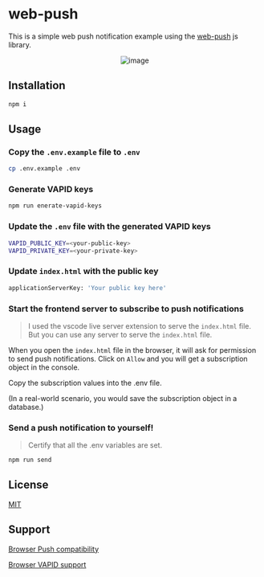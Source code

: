 # web-push

This is a simple web push notification example using the [web-push](https://www.npmjs.com/package/web-push) js library.


<div align="center">
  
![image](https://github.com/user-attachments/assets/4ee20172-8950-47d8-b07c-c13f9dd48e2a)

</div>

## Installation

```bash
npm i
```

## Usage

### Copy the `.env.example` file to `.env`

```bash
cp .env.example .env
```

### Generate VAPID keys

```bash
npm run enerate-vapid-keys
```

### Update the `.env` file with the generated VAPID keys

```bash
VAPID_PUBLIC_KEY=<your-public-key>
VAPID_PRIVATE_KEY=<your-private-key>
```

### Update `index.html` with the public key

```bash
applicationServerKey: 'Your public key here'
```

### Start the frontend server to subscribe to push notifications

> I used the vscode live server extension to serve the `index.html` file. But you can use any server to serve the `index.html` file.

When you open the `index.html` file in the browser, it will ask for permission to send push notifications. Click on `Allow` and you will get a subscription object in the console.

Copy the subscription values into the .env file.

(In a real-world scenario, you would save the subscription object in a database.)

### Send a push notification to yourself!

> Certify that all the .env variables are set.

```bash
npm run send
```

## License

[MIT](https://github.com/ViniciusCestarii/web-push/blob/main/LICENSE)

## Support

[Browser Push compatibility](https://developer.mozilla.org/en-US/docs/Web/API/Push_API#browser_compatibility)

[Browser VAPID support](https://github.com/web-push-libs/web-push?tab=readme-ov-file#browser-support)
